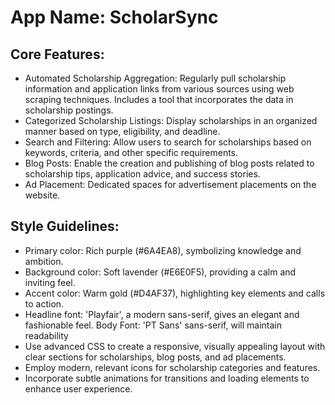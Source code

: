 # **App Name**: ScholarSync

## Core Features:

- Automated Scholarship Aggregation: Regularly pull scholarship information and application links from various sources using web scraping techniques. Includes a tool that incorporates the data in scholarship postings.
- Categorized Scholarship Listings: Display scholarships in an organized manner based on type, eligibility, and deadline.
- Search and Filtering: Allow users to search for scholarships based on keywords, criteria, and other specific requirements.
- Blog Posts: Enable the creation and publishing of blog posts related to scholarship tips, application advice, and success stories.
- Ad Placement: Dedicated spaces for advertisement placements on the website.

## Style Guidelines:

- Primary color: Rich purple (#6A4EA8), symbolizing knowledge and ambition.
- Background color: Soft lavender (#E6E0F5), providing a calm and inviting feel.
- Accent color: Warm gold (#D4AF37), highlighting key elements and calls to action.
- Headline font: 'Playfair', a modern sans-serif, gives an elegant and fashionable feel. Body Font: 'PT Sans' sans-serif, will maintain readability
- Use advanced CSS to create a responsive, visually appealing layout with clear sections for scholarships, blog posts, and ad placements.
- Employ modern, relevant icons for scholarship categories and features.
- Incorporate subtle animations for transitions and loading elements to enhance user experience.